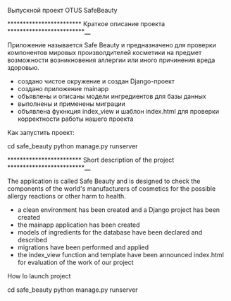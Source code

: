 Выпускной проект OTUS SafeBeauty

************************    Краткое описание проекта   ***************************__**

Приложение называется Safe Beauty и предназначено для проверки компонентов
мировых произволдителей косметики на предмет возможности возникновения аллергии
или иного причинения вреда здоровью.


- создано чистое окружение и создан Django-проект
- создано приложение  mainapp
- объявлены и описаны модели ингредиентов для базы данных
- выполнены и применены миграции
- объявлена фукнкция index_view и шаблон index.html для проверки 
  корректности работы нашего проекта

Как запустить проект:

cd safe_beauty
python manage.py runserver



************************ Short description of the project ***************************__**


The application is called Safe Beauty and is designed to check the components
of the world's manufacturers of cosmetics for the possible allergy reactions
or other harm to health.


- a clean environment has been created and a Django project has been created
- the mainapp application has been created
- models of ingredients for the database have been declared and described
- migrations have been performed and applied
- the index_view function and template have been announced index.html for 
   evaluation of the work of our project

How lo launch project

cd safe_beauty
python manage.py runserver

